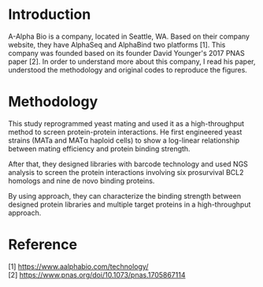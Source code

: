 # Introduction
A-Alpha Bio is a company, located in Seattle, WA. Based on their company website, they have AlphaSeq and AlphaBind two platforms [1]. This company was founded based on its founder David Younger's 2017 PNAS paper [2]. In order to understand more about this company, I read his paper, understood the methodology and original codes to reproduce the figures.  

# Methodology
This study reprogrammed yeast mating and used it as a high-throughput method to screen protein-protein interactions. He first engineered yeast strains (MATa and MATα haploid cells) to show a log-linear relationship between mating efficiency and protein binding strength.

After that, they designed libraries with barcode technology and used NGS analysis to screen the protein interactions involving six prosurvival BCL2 homologs and nine de novo binding proteins. 

By using approach, they can characterize the binding strength between designed protein libraries and multiple target proteins in a high-throughput approach.

# Reference 
[1] https://www.aalphabio.com/technology/  
[2] https://www.pnas.org/doi/10.1073/pnas.1705867114
